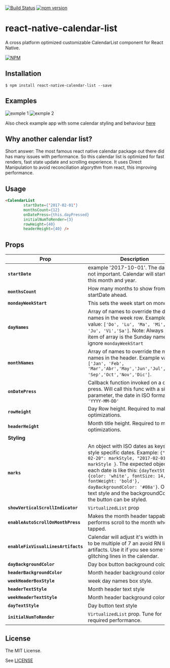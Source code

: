 [![Build Status](https://travis-ci.org/hernancorigliano/react-native-calendar-list.svg?branch=v1.0.0)](https://travis-ci.org/hernancorigliano/react-native-calendar-list) [![npm version](https://badge.fury.io/js/react-native-calendar-list.svg)](https://badge.fury.io/js/react-native-calendar-list)

# react-native-calendar-list
A cross platform optimized customizable CalendarList component for React Native.

[![NPM](https://nodei.co/npm/react-native-calendar-list.png)](https://npmjs.com/package/react-native-calendar-list)


## Installation

`$ npm install react-native-calendar-list --save`

## Examples

![exmple 1](https://github.com/hernancorigliano/react-native-calendar-list/blob/v1.0.1/images/e1.png) ![exmple 2](https://github.com/hernancorigliano/react-native-calendar-list/blob/v1.0.1/images/e2.png)


Also check example app with some calendar styling and behaviour [here](https://github.com/hernancorigliano/react-native-calendar-list/tree/v1.0.1/example/TEST_APP)

## Why another calendar list?

Short answer: The most famous react native calendar package out there did has many issues with performance.
So this calendar list is optimized for fast renders, fast state update and scrolling experience.
It uses Direct Manipulation to avoid reconciliation algorythm from react, this improving performance.

## Usage

```html
<CalendarList
        startDate={'2017-02-01'}
        monthsCount={12}
        onDatePress={this.dayPressed}
        initialNumToRender={3}
        rowHeight={40}
        headerHeight={40} />
```

## Props

| Prop | Description | Default |
|---|---|---|
|**`startDate`**| example '2017-10-01'. The day is not important. Calendar will start from this month and year. |*None*|
|**`monthsCount`**| How many months to show from the startDate ahead. |*None*|
|**`mondayWeekStart`**| This sets the week start on monday. |`false`|
|**`dayNames`**| Array of names to override the day names in the week row. Example value: `['Do', 'Lu', 'Ma', 'Mi', 'Ju', 'Vi','Sa']`. Note: Always first item of array is the Sunday name, ignore `mondayWeekStart`  |*English names*|
|**`monthNames`**| Array of names to override the month names in the header. Example value: `['Jan', 'Feb', 'Mar','Abr','May','Jun','Jul','Ago', 'Sep','Oct','Nov','Dic']`.  |*English names*|
|**`onDatePress`**| Callback function invoked on a date press. Will call this func with a single parameter, the date in ISO format `'YYYY-MM-DD'`  |*None*|
|**`rowHeight`**| Day Row height. Required to make optimizations.  |*None*|
|**`headerHeight`**| Month title height. Required to make optimizations. |*None*|
|**Styling**|   |*None*|
|**`marks`**| An object with ISO dates as keys to style specific dates. Example:  `{"2017-02-20": markStyle, "2017-02-01": markStyle }`. The expected object in each date is like this: `{dayTextStyle: {color: 'white', fontSize: 14, fontWeight: 'bold'}, dayBackgroundColor: '#08a'}`. Only the text style and the backgroundColor of the button can be styled.   |*None*|
|**`showVerticalScrollIndicator`**| `VirtualizedList` prop   |`true`|
|**`enableAutoScrollOnMonthPress`**| Makes the month header tappable and performs scroll to the month when tapped.  |*false*|
|**`enableFixVisualLinesArtifacts`**| Calendar will adjust it's width in order to be multiple of 7 an avoid RN line artifacts. Use it if you see some weird glitching lines in the calendar.  |*None*|
|**`dayBackgroundColor`**| Day box button background color.   |`#fff`|
|**`headerBackgroundColor`**| Month header background color  |`grey`|
|**`weekHeaderBoxStyle`**| week day names box style. |*None*|
|**`headerTextStyle`**| Month header text style  |*None*|
|**`weekHeaderTextStyle`**| Month header background color  |*None*|
|**`dayTextStyle`**| Day button text style |*None*|
|**`initialNumToRender`**| `VirtualizedList` prop. Tune for required performance.  |*None*|

## License

The MIT License.

See [LICENSE](LICENSE)